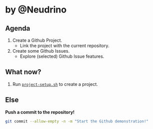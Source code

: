 # by @Neudrino

## Agenda

1. Create a Github Project.
   - Link the project with the current repository.
1. Create some Github Issues.
   - Explore (selected) Github Issue features.

## What now?

1. Run [`project-setup.sh`](./project-setup.sh) to create a project.

## Else

**Push a commit to the repository!**

```bash
git commit --allow-empty -n -m "Start the Github demonstration!"
```

